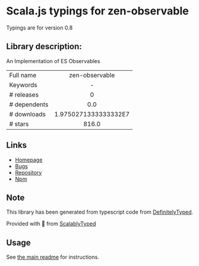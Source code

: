 
# Scala.js typings for zen-observable

Typings are for version 0.8

## Library description:
An Implementation of ES Observables

|                    |                 |
| ------------------ | :-------------: |
| Full name          | zen-observable |
| Keywords           | - |
| # releases         | 0 |
| # dependents       | 0.0 |
| # downloads        | 1.9750271333333332E7 |
| # stars            | 816.0 |

## Links
- [Homepage](https://github.com/zenparsing/zen-observable)
- [Bugs](https://github.com/zenparsing/zen-observable/issues)
- [Repository](https://github.com/zenparsing/zen-observable)
- [Npm](https://www.npmjs.com/package/zen-observable)
    


## Note
This library has been generated from typescript code from [DefinitelyTyped](https://definitelytyped.org).

Provided with :purple_heart: from [ScalablyTyped](https://github.com/oyvindberg/ScalablyTyped)

## Usage
See [the main readme](../../readme.md) for instructions.


